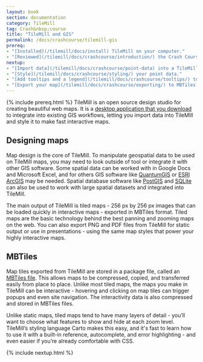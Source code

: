 ```yaml
---
layout: book
section: documentation
category: TileMill
tag: Crash&nbsp;course
title: "TileMill and GIS"
permalink: /docs/crashcourse/tilemill-gis
prereq:
- "[Installed](/tilemill/docs/install) TileMill on your computer."
- "[Reviewed](/tilemill/docs/crashcourse/introduction/) the Crash Course introduction."
nextup:
- "[Import data](/tilemill/docs/crashcourse/point-data) into a TileMill project."
- "[Style](/tilemill/docs/crashcourse/styling/) your point data."
- "[Add tooltips and a legend](/tilemill/docs/crashcourse/tooltips/) to your map."
- "[Export your map](/tilemill/docs/crashcourse/exporting/) to MBTiles format"
---
```


{% include prereq.html %}
TileMill is an open source design studio for creating beautiful web maps. It is a [desktop application that you download](http://mapbox.com/tilemill/) to integrate into existing GIS workflows, letting you import data into TileMIll and style it to make fast interactive maps. 

## Designing maps
Map design is the core of TileMill. To manipulate geospatial data to be used on TileMill maps, you may need to look outside of tool or integrate it with other GIS software. Some spatial data can be worked with in Google Docs and Microsoft Excel, and for others GIS software like [QuantumGIS](http://www.qgis.org/) or [ESRI ArcGIS](http://www.esri.com/software/arcgis/index.html) may be needed. Spatial database software like [PostGIS](http://postgis.refractions.net/) and [SQLite](http://sqlite.org) can also be used to work with large spatial datasets and integrated into TileMill.  

The main output of TileMill is tiled maps - 256 px by 256 px images that can be loaded quickly in interactive maps - exported in MBTiles format. Tiled maps are the basic technology behind the best panning and zooming maps on the web. You can also export PNG and PDF files from TileMill for static output or use in presentations - using the same map styles that power your highly interactive maps.

## MBTiles
Map tiles exported from TileMill are stored in a package file, called an [MBTiles file](http://mapbox.com/mbtiles-spec). This allows maps to be compressed, copied, and transferred easily from place to place. Unlike most tiled maps, the maps you make in TileMill can be interactive - hovering and clicking on map tiles can trigger popups and even site navigation. The interactivity data is also compressed and stored in MBTiles files.

Unlike static maps, tiled maps tend to have many layers of detail - you’ll want to choose what features to show and hide at each zoom level. TileMill’s styling language Carto makes this easy, and it's fast to learn how to use it with a built-in reference, autocomplete, and error highlighting - and even easier if you’re already comfortable with CSS.

{% include nextup.html %}
